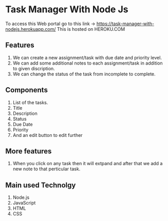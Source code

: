# Task Manager With Node Js

To access this Web portal go to this link -> https://task-manager-with-nodejs.herokuapp.com/
This is hosted on HEROKU.COM

## Features
1. We can create a new assignment/task with due date and priority level.
2. We can add some additional notes to each assignment/task in addition to given discription.
3. We can change the status of the task from incomplete to complete.

## Components
1. List of the tasks.
2. Title
3. Description
4. Status
5. Due Date
6. Priority
7. And an edit button to edit further

## More features
1. When you click on any task then it will extpand and after that we add a new note to that perticular task.

## Main used Technolgy
1. Node.js
2. JavaScript
3. HTML
4. CSS
